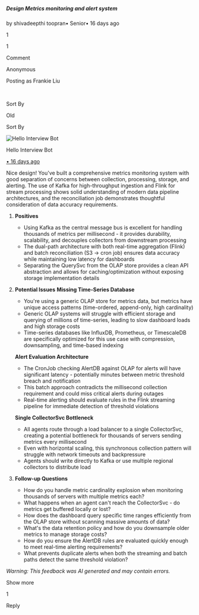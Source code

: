 ##### Design Metrics monitoring and alert system

by shivadeepthi toopran• Senior• 16 days ago

1

1

Comment

Anonymous

Posting as Frankie Liu

​

Sort By

Old

Sort By

![Hello Interview Bot](https://hellointerview-files.s3.us-west-2.amazonaws.com/public-media/hilogo.jpg)

Hello Interview Bot

[• 16 days ago](https://www.hellointerview.com/community/submissions/cme5d3ulh0gw5ad07w8w9m49w#comment-cme5d4tdm0017ad3blaixt492)

Nice design! You've built a comprehensive metrics monitoring system with good separation of concerns between collection, processing, storage, and alerting. The use of Kafka for high-throughput ingestion and Flink for stream processing shows solid understanding of modern data pipeline architectures, and the reconciliation job demonstrates thoughtful consideration of data accuracy requirements.

1.  **Positives**
    
    -   Using Kafka as the central message bus is excellent for handling thousands of metrics per millisecond - it provides durability, scalability, and decouples collectors from downstream processing
    -   The dual-path architecture with both real-time aggregation (Flink) and batch reconciliation (S3 → cron job) ensures data accuracy while maintaining low latency for dashboards
    -   Separating the QuerySvc from the OLAP store provides a clean API abstraction and allows for caching/optimization without exposing storage implementation details
2.  **Potential Issues** **Missing Time-Series Database**
    
    -   You're using a generic OLAP store for metrics data, but metrics have unique access patterns (time-ordered, append-only, high cardinality)
    -   Generic OLAP systems will struggle with efficient storage and querying of millions of time-series, leading to slow dashboard loads and high storage costs
    -   Time-series databases like InfluxDB, Prometheus, or TimescaleDB are specifically optimized for this use case with compression, downsampling, and time-based indexing
    
    **Alert Evaluation Architecture**
    
    -   The CronJob checking AlertDB against OLAP for alerts will have significant latency - potentially minutes between metric threshold breach and notification
    -   This batch approach contradicts the millisecond collection requirement and could miss critical alerts during outages
    -   Real-time alerting should evaluate rules in the Flink streaming pipeline for immediate detection of threshold violations
    
    **Single CollectorSvc Bottleneck**
    
    -   All agents route through a load balancer to a single CollectorSvc, creating a potential bottleneck for thousands of servers sending metrics every millisecond
    -   Even with horizontal scaling, this synchronous collection pattern will struggle with network timeouts and backpressure
    -   Agents should write directly to Kafka or use multiple regional collectors to distribute load
3.  **Follow-up Questions**
    
    -   How do you handle metric cardinality explosion when monitoring thousands of servers with multiple metrics each?
    -   What happens when an agent can't reach the CollectorSvc - do metrics get buffered locally or lost?
    -   How does the dashboard query specific time ranges efficiently from the OLAP store without scanning massive amounts of data?
    -   What's the data retention policy and how do you downsample older metrics to manage storage costs?
    -   How do you ensure the AlertDB rules are evaluated quickly enough to meet real-time alerting requirements?
    -   What prevents duplicate alerts when both the streaming and batch paths detect the same threshold violation?

_Warning: This feedback was AI generated and may contain errors._

Show more

1

Reply